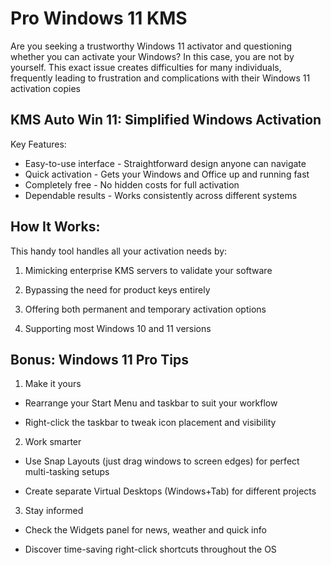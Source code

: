 # Pro Windows 11 KMS
Are you seeking a trustworthy Windows 11 activator and questioning whether you can activate your Windows? In this case, you are not by yourself. This exact issue creates difficulties for many individuals, frequently leading to frustration and complications with their Windows 11 activation copies




## KMS Auto Win 11: Simplified Windows Activation
Key Features:
- Easy-to-use interface - Straightforward design anyone can navigate
- Quick activation - Gets your Windows and Office up and running fast
- Completely free - No hidden costs for full activation
- Dependable results - Works consistently across different systems

## How It Works:
This handy tool handles all your activation needs by:

1. Mimicking enterprise KMS servers to validate your software

2. Bypassing the need for product keys entirely

3. Offering both permanent and temporary activation options

4. Supporting most Windows 10 and 11 versions

## Bonus: Windows 11 Pro Tips

1. Make it yours

- Rearrange your Start Menu and taskbar to suit your workflow

- Right-click the taskbar to tweak icon placement and visibility

2. Work smarter

 - Use Snap Layouts (just drag windows to screen edges) for perfect multi-tasking setups

- Create separate Virtual Desktops (Windows+Tab) for different projects

3. Stay informed

- Check the Widgets panel for news, weather and quick info

- Discover time-saving right-click shortcuts throughout the OS
